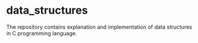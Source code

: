 # data_structures

The repository contains explanation and implementation of data structures in C programming language.
